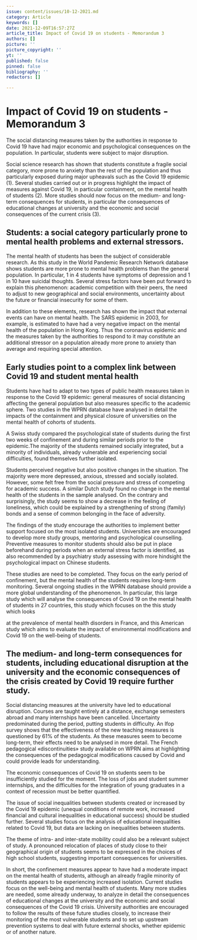 ```yaml
---
issue: content/issues/10-12-2021.md
category: Article
keywords: []
date: 2021-12-09T16:57:27Z
article_title: Impact of Covid 19 on students - Memorandum 3
authors: []
picture: ''
picture_copyright: ''
yt: ''
published: false
pinned: false
bibliography: ''
redactors: []

---
```

# Impact of Covid 19 on students - Memorandum 3

The social distancing measures taken by the authorities in response to Covid 19 have had major economic and psychological consequences on the population. In particular, students were subject to major disruption.

Social science research has shown that students constitute a fragile social category, more prone to anxiety than the rest of the population and thus particularly exposed during major upheavals such as the Covid 19 epidemic (1). Several studies carried out or in progress highlight the impact of measures against Covid 19, in particular containment, on the mental health of students (2). More studies should now focus on the medium- and long-term consequences for students, in particular the consequences of educational changes at university and the economic and social consequences of the current crisis (3).

## Students: a social category particularly prone to mental health problems and external stressors.

The mental health of students has been the subject of considerable research. As this study in the World Pandemic Research Network database shows students are more prone to mental health problems than the general population. In particular, 1 in 4 students have symptoms of depression and 1 in 10 have suicidal thoughts. Several stress factors have been put forward to explain this phenomenon: academic competition with their peers, the need to adjust to new geographical and social environments, uncertainty about the future or financial insecurity for some of them.

In addition to these elements, research has shown the impact that external events can have on mental health. The SARS epidemic in 2003, for example, is estimated to have had a very negative impact on the mental health of the population in Hong Kong. Thus the coronavirus epidemic and the measures taken by the authorities to respond to it may constitute an additional stressor on a population already more prone to anxiety than average and requiring special attention.

## Early studies point to a complex link between Covid 19 and student mental health

Students have had to adapt to two types of public health measures taken in response to the Covid 19 epidemic: general measures of social distancing affecting the general population but also measures specific to the academic sphere. Two studies in the WPRN database have analysed in detail the impacts of the containment and physical closure of universities on the mental health of cohorts of students.

A Swiss study compared the psychological state of students during the first two weeks of confinement and during similar periods prior to the epidemic.The majority of the students remained socially integrated, but a minority of individuals, already vulnerable and experiencing social difficulties, found themselves further isolated.

Students perceived negative but also positive changes in the situation. The majority were more depressed, anxious, stressed and socially isolated. However, some felt free from the social pressure and stress of competing for academic success. A similar Dutch study found no change in the mental health of the students in the sample analysed. On the contrary and surprisingly, the study seems to show a decrease in the feeling of loneliness, which could be explained by a strengthening of strong (family) bonds and a sense of common belonging in the face of adversity.

The findings of the study encourage the authorities to implement better support focused on the most isolated students. Universities are encouraged to develop more study groups, mentoring and psychological counselling. Preventive measures to monitor students should also be put in place beforehand during periods when an external stress factor is identified, as also recommended by a psychiatry study assessing with more hindsight the psychological impact on Chinese students.

These studies are need to be completed. They focus on the early period of confinement, but the mental health of the students requires long-term monitoring. Several ongoing studies in the WPRN database should provide a more global understanding of the phenomenon. In particular, this large study which will analyse the consequences of Covid 19 on the mental health of students in 27 countries, this study which focuses on the this study which looks

at the prevalence of mental health disorders in France, and this American study which aims to evaluate the impact of environmental modifications and Covid 19 on the well-being of students.

## The medium- and long-term consequences for students, including educational disruption at the university and the economic consequences of the crisis created by Covid 19 require further study.

Social distancing measures at the university have led to educational disruption. Courses are taught entirely at a distance, exchange semesters abroad and many internships have been cancelled. Uncertainty predominated during the period, putting students in difficulty. An Ifop survey shows that the effectiveness of the new teaching measures is questioned by 61% of the students. As these measures seem to become long-term, their effects need to be analysed in more detail. The French pedagogical «discontinuities» study available on WPRN aims at highlighting the consequences of the pedagogical modifications caused by Covid and could provide leads for understanding.

The economic consequences of Covid 19 on students seem to be insufficiently studied for the moment. The loss of jobs and student summer internships, and the difficulties for the integration of young graduates in a context of recession must be better quantified.

The issue of social inequalities between students created or increased by the Covid 19 epidemic (unequal conditions of remote work, increased financial and cultural inequalities in educational success) should be studied further. Several studies focus on the analysis of educational inequalities related to Covid 19, but data are lacking on inequalities between students.

The theme of intra- and inter-state mobility could also be a relevant subject of study. A pronounced relocation of places of study close to their geographical origin of students seems to be expressed in the choices of high school students, suggesting important consequences for universities.

In short, the confinement measures appear to have had a moderate impact on the mental health of students, although an already fragile minority of students appears to be experiencing increased isolation. Current studies focus on the well-being and mental health of students. Many more studies are needed, some already underway, to analyze in detail the consequences of educational changes at the university and the economic and social consequences of the Covid 19 crisis. University authorities are encouraged to follow the results of these future studies closely, to increase their monitoring of the most vulnerable students and to set up upstream prevention systems to deal with future external shocks, whether epidemic or of another nature.